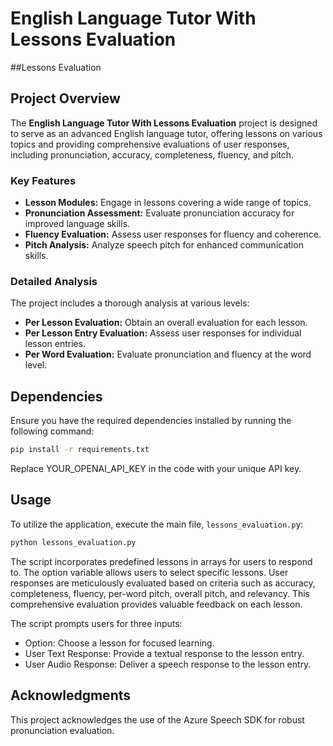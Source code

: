 # English Language Tutor With Lessons Evaluation

##Lessons Evaluation 

## Project Overview

The **English Language Tutor With Lessons Evaluation** project is designed to serve as an advanced English language tutor, offering lessons on various topics and providing comprehensive evaluations of user responses, including pronunciation, accuracy, completeness, fluency, and pitch.

### Key Features

- **Lesson Modules:** Engage in lessons covering a wide range of topics.
- **Pronunciation Assessment:** Evaluate pronunciation accuracy for improved language skills.
- **Fluency Evaluation:** Assess user responses for fluency and coherence.
- **Pitch Analysis:** Analyze speech pitch for enhanced communication skills.

### Detailed Analysis

The project includes a thorough analysis at various levels:

- **Per Lesson Evaluation:** Obtain an overall evaluation for each lesson.
- **Per Lesson Entry Evaluation:** Assess user responses for individual lesson entries.
- **Per Word Evaluation:** Evaluate pronunciation and fluency at the word level.

## Dependencies

Ensure you have the required dependencies installed by running the following command:

```bash
pip install -r requirements.txt
```
Replace YOUR_OPENAI_API_KEY in the code with your unique API key.

## Usage
To utilize the application, execute the main file, `lessons_evaluation.p`y:
```python
python lessons_evaluation.py
```
The script incorporates predefined lessons in arrays for users to respond to. The option variable allows users to select specific lessons. User responses are meticulously evaluated based on criteria such as accuracy, completeness, fluency, per-word pitch, overall pitch, and relevancy. This comprehensive evaluation provides valuable feedback on each lesson.

The script prompts users for three inputs:

- Option: Choose a lesson for focused learning.
- User Text Response: Provide a textual response to the lesson entry.
- User Audio Response: Deliver a speech response to the lesson entry.

## Acknowledgments
This project acknowledges the use of the Azure Speech SDK for robust pronunciation evaluation.
